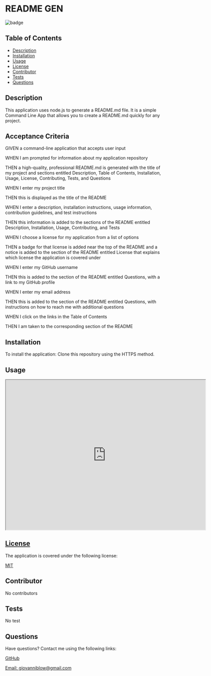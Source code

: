 # README GEN

  
  ![badge](https://img.shields.io/badge/license-mit-blue)
    
  ## Table of Contents

  * [Description](#description)
  * [Installation](#installation)
  * [Usage](#usage) 
  * [License](#license) 
  * [Contributor](#contributor) 
  * [Tests](#test) 
  * [Questions](#questions) 
  
  
  ## Description

  This application uses node.js to generate a README.md file. It is a simple Command Line App that allows you to create a README.md quickly for any project. 

  ## Acceptance Criteria

  GIVEN a command-line application that accepts user input
  
  WHEN I am prompted for information about my application repository
  
  THEN a high-quality, professional README.md is generated with the title of my project and sections entitled Description, Table of Contents, Installation, Usage, License, Contributing, Tests, and Questions
  
  WHEN I enter my project title
  
  THEN this is displayed as the title of the README
  
  WHEN I enter a description, installation instructions, usage information, contribution guidelines, and test instructions
  
  THEN this information is added to the sections of the README entitled Description, Installation, Usage, Contributing, and Tests
  
  WHEN I choose a license for my application from a list of options
  
  THEN a badge for that license is added near the top of the README and a notice is added to the section of the README entitled License that explains which license the application is covered under
  
  WHEN I enter my GitHub username
  
  THEN this is added to the section of the README entitled Questions, with a link to my GitHub profile
  
  WHEN I enter my email address
  
  THEN this is added to the section of the README entitled Questions, with instructions on how to reach me with additional questions
  
  WHEN I click on the links in the Table of Contents
  
  THEN I am taken to the corresponding section of the README

   ## Installation

  To install the application: Clone this repository using the HTTPS method. 

  ## Usage

<iframe src="https://drive.google.com/file/d/13HohWDS5DiHzSBraqPWNNaiiOj0draKJ/preview" width="640" height="480"></iframe>

  ## [License](#table-of-contents)
  The application is covered under the following license:
  
  [MIT](https://choosealicense.com/licenses/MIT)
    
    
  ## Contributor

  No contributors

  ## Tests

  No test 

  ## Questions
  
 Have questions? Contact me using the following links:

  [GitHub](https://github.com/gblow)
  
  [Email: giovanniblow@gmail.com](mailto:giovanniblow@gmail.com)


